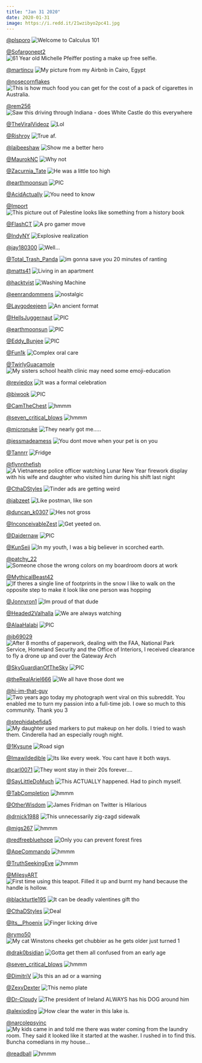 ```yaml
---
title: "Jan 31 2020"
date: 2020-01-31
image: https://i.redd.it/21wzibyo2pc41.jpg
---
```


<a href="https://www.reddit.com/r/funny/comments/ev8g8j/welcome_to_calculus_101/">@plsporo</a>
<img src="https://i.redd.it/ldm6525i0kd41.png" alt="Welcome to Calculus 101" title="Welcome to Calculus 101" />


<a href="https://www.reddit.com/r/pics/comments/ew0fy2/61_year_old_michelle_pfeiffer_posting_a_make_up/">@Sofargonept2</a>
<img src="https://i.redd.it/wzeu4gbmqud41.jpg" alt="61 Year old Michelle Pfeiffer posting a make up free selfie." title="61 Year old Michelle Pfeiffer posting a make up free selfie." />


<a href="https://www.reddit.com/r/pics/comments/etxjaq/my_picture_from_my_airbnb_in_cairo_egypt/">@martincu</a>
<img src="https://i.imgur.com/EOopRY8.jpg" alt="My picture from my Airbnb in Cairo, Egypt" title="My picture from my Airbnb in Cairo, Egypt" />


<a href="https://www.reddit.com/r/pics/comments/evsnir/this_is_how_much_food_you_can_get_for_the_cost_of/">@nosecornflakes</a>
<img src="https://i.redd.it/ghpshbtr1sd41.png" alt="This is how much food you can get for the cost of a pack of cigarettes in Australia." title="This is how much food you can get for the cost of a pack of cigarettes in Australia." />


<a href="https://www.reddit.com/r/Funnypics/comments/etdohc/saw_this_driving_through_indiana_does_white/">@rem256</a>
<img src="https://i.redd.it/razb8j0ajrc41.jpg" alt="Saw this driving through Indiana - does White Castle do this everywhere" title="Saw this driving through Indiana - does White Castle do this everywhere" />


<a href="https://www.reddit.com/r/Funnypics/comments/evmsmu/lol/">@TheViralVideoz</a>
<img src="https://i.redd.it/p9ofoinwxpd41.jpg" alt="Lol" title="Lol" />


<a href="https://www.reddit.com/r/Funnypics/comments/eubgoz/true_af/">@Rishroy</a>
<img src="https://i.redd.it/9czkrjlgd6d41.jpg" alt="True af." title="True af." />


<a href="https://www.reddit.com/r/memes/comments/etbsp6/show_me_a_better_hero/">@laibeeshaw</a>
<img src="https://i.redd.it/iedacvc2vqc41.jpg" alt="Show me a better hero" title="Show me a better hero" />


<a href="https://www.reddit.com/r/funnysigns/comments/eurb5d/why_not/">@MaurokNC</a>
<img src="https://i.redd.it/up9vrc0jycd41.jpg" alt="Why not" title="Why not" />


<a href="https://www.reddit.com/r/Funnypics/comments/eu1qlc/he_was_a_little_too_high/">@Zacurnia_Tate</a>
<img src="https://i.redd.it/5m5ngwlyp1d41.jpg" alt="He was a little too high" title="He was a little too high" />


<a href="https://www.reddit.com/r/nocontextpics/comments/ev3ea2/pic/">@earthmoonsun</a>
<img src="https://i.redd.it/5h4ll2fznhd41.jpg" alt="PIC" title="PIC" />


<a href="https://www.reddit.com/r/AdviceAnimals/comments/ev7zh7/you_need_to_know/">@AcidActually</a>
<img src="https://i.redd.it/9a3tmmreujd41.jpg" alt="You need to know" title="You need to know" />


<a href="https://www.reddit.com/r/pics/comments/ev9b34/this_picture_out_of_palestine_looks_like/">@Import</a>
<img src="https://i.redd.it/k62ixo2cbkd41.jpg" alt="This picture out of Palestine looks like something from a history book" title="This picture out of Palestine looks like something from a history book" />


<a href="https://www.reddit.com/r/memes/comments/evlvzd/a_pro_gamer_move/">@FlashCT</a>
<img src="https://i.redd.it/gsffffx4ipd41.jpg" alt="A pro gamer move" title="A pro gamer move" />


<a href="https://www.reddit.com/r/funnysigns/comments/ev4tmc/explosive_realization/">@IndyNY</a>
<img src="https://i.redd.it/7ri0oshzgid41.jpg" alt="Explosive realization" title="Explosive realization" />


<a href="https://www.reddit.com/r/funnysigns/comments/evn2tg/well/">@jay180300</a>
<img src="https://i.redd.it/vd2xybbf2qd41.jpg" alt="Well..." title="Well..." />


<a href="https://www.reddit.com/r/memes/comments/eue1fa/im_gonna_save_you_20_minutes_of_ranting/">@Total_Trash_Panda</a>
<img src="https://i.redd.it/6sq57m5d77d41.png" alt="im gonna save you 20 minutes of ranting" title="im gonna save you 20 minutes of ranting" />


<a href="https://www.reddit.com/r/funny/comments/euscvm/living_in_an_apartment/">@matts41</a>
<img src="https://i.redd.it/1dz5k8npadd41.jpg" alt="Living in an apartment" title="Living in an apartment" />


<a href="https://www.reddit.com/r/CrappyDesign/comments/eu91sy/washing_machine/">@hacktvist</a>
<img src="https://i.redd.it/e5l5gt10j5d41.jpg" alt="Washing Machine" title="Washing Machine" />


<a href="https://www.reddit.com/r/memes/comments/et81vz/nostalgic/">@eenrandommens</a>
<img src="https://i.redd.it/21wzibyo2pc41.jpg" alt="nostalgic" title="nostalgic" />


<a href="https://www.reddit.com/r/memes/comments/evacja/an_ancient_format/">@Laygodeejeen</a>
<img src="https://i.redd.it/m8t8y7nynkd41.jpg" alt="An ancient format" title="An ancient format" />


<a href="https://www.reddit.com/r/nocontextpics/comments/et31y2/pic/">@HellsJuggernaut</a>
<img src="https://i.redd.it/usbrcwhmpmc41.jpg" alt="PIC" title="PIC" />


<a href="https://www.reddit.com/r/nocontextpics/comments/etd6si/pic/">@earthmoonsun</a>
<img src="https://i.redd.it/yjoorjgadrc41.jpg" alt="PIC" title="PIC" />


<a href="https://www.reddit.com/r/nocontextpics/comments/evmhec/pic/">@Eddy_Bunjee</a>
<img src="https://i.redd.it/iypi2donspd41.jpg" alt="PIC" title="PIC" />


<a href="https://www.reddit.com/r/CrappyDesign/comments/ew1jmj/complex_oral_care/">@Fun1k</a>
<img src="https://i.imgur.com/PEINESh.jpg" alt="Complex oral care" title="Complex oral care" />


<a href="https://www.reddit.com/r/funny/comments/ew8ir3/my_sisters_school_health_clinic_may_need_some/">@TwirlyGuacamole</a>
<img src="https://i.redd.it/34rexql16yd41.jpg" alt="My sisters school health clinic may need some emoji-education" title="My sisters school health clinic may need some emoji-education" />


<a href="https://www.reddit.com/r/AdviceAnimals/comments/etp55f/it_was_a_formal_celebration/">@reviedox</a>
<img src="https://i.redd.it/dxooz5wtgwc41.jpg" alt="It was a formal celebration" title="It was a formal celebration" />


<a href="https://www.reddit.com/r/nocontextpics/comments/eugv04/pic/">@biwook</a>
<img src="https://i.redd.it/1en7n3r19b441.jpg" alt="PIC" title="PIC" />


<a href="https://www.reddit.com/r/hmmm/comments/ew1bsv/hmmm/">@CamTheChest</a>
<img src="https://i.redd.it/q5j72cvy4vd41.jpg" alt="hmmm" title="hmmm" />


<a href="https://www.reddit.com/r/hmmm/comments/eueuxo/hmmm/">@seven_critical_blows</a>
<img src="https://imgur.com/hLJ9svw.png" alt="hmmm" title="hmmm" />


<a href="https://www.reddit.com/r/funnysigns/comments/eu4rrk/they_nearly_got_me/">@micronuke</a>
<img src="https://i.redd.it/6o4dp0bsf3d41.jpg" alt="They nearly got me....." title="They nearly got me....." />


<a href="https://www.reddit.com/r/Eyebleach/comments/evofy4/you_dont_move_when_your_pet_is_on_you/">@jessmadeamess</a>
<img src="https://i.redd.it/aka46973mqd41.jpg" alt="You dont move when your pet is on you" title="You dont move when your pet is on you" />


<a href="https://www.reddit.com/r/CrappyDesign/comments/etry3k/fridge/">@Tannrr</a>
<img src="https://i.redd.it/sxgy90cvyxc41.jpg" alt="Fridge" title="Fridge" />


<a href="https://www.reddit.com/r/pics/comments/ett5jw/a_vietnamese_police_officer_watching_lunar_new/">@flynnthefish</a>
<img src="https://i.redd.it/ggr0dx7zfyc41.jpg" alt="A Vietnamese police officer watching Lunar New Year firework display with his wife and daughter who visited him during his shift last night" title="A Vietnamese police officer watching Lunar New Year firework display with his wife and daughter who visited him during his shift last night" />


<a href="https://www.reddit.com/r/funnysigns/comments/eugbvw/tinder_ads_are_getting_weird/">@CthaDStyles</a>
<img src="https://i.redd.it/x03i2wks08d41.jpg" alt="Tinder ads are getting weird" title="Tinder ads are getting weird" />


<a href="https://www.reddit.com/r/memes/comments/eua1o0/like_postman_like_son/">@iabzeet</a>
<img src="https://i.redd.it/6lvi9zorv5d41.png" alt="Like postman, like son" title="Like postman, like son" />


<a href="https://www.reddit.com/r/Funnypics/comments/et3jrg/hes_not_gross/">@duncan_k0307</a>
<img src="https://i.redd.it/cuipkspiwmc41.jpg" alt="Hes not gross" title="Hes not gross" />


<a href="https://www.reddit.com/r/Funnypics/comments/ew5b0w/get_yeeted_on/">@InconceivableZest</a>
<img src="https://i.redd.it/qjj35z872xd41.png" alt="Get yeeted on." title="Get yeeted on." />


<a href="https://www.reddit.com/r/nocontextpics/comments/evdv1g/pic/">@Daidernaw</a>
<img src="https://i.redd.it/wwwwnmgwtld41.jpg" alt="PIC" title="PIC" />


<a href="https://www.reddit.com/r/AdviceAnimals/comments/ettyy3/in_my_youth_i_was_a_big_believer_in_scorched_earth/">@KunSeii</a>
<img src="https://i.redd.it/ppp8nadoqyc41.jpg" alt="In my youth, I was a big believer in scorched earth." title="In my youth, I was a big believer in scorched earth." />


<a href="https://www.reddit.com/r/CrappyDesign/comments/etf1kb/someone_chose_the_wrong_colors_on_my_boardroom/">@patchy_22</a>
<img src="https://i.redd.it/wux9upn80sc41.jpg" alt="Someone chose the wrong colors on my boardroom doors at work" title="Someone chose the wrong colors on my boardroom doors at work" />


<a href="https://www.reddit.com/r/funny/comments/etac7l/if_theres_a_single_line_of_footprints_in_the_snow/">@MythicalBeast42</a>
<img src="https://i.redd.it/opu0pjai9qc41.jpg" alt="If theres a single line of footprints in the snow I like to walk on the opposite step to make it look like one person was hopping" title="If theres a single line of footprints in the snow I like to walk on the opposite step to make it look like one person was hopping" />


<a href="https://www.reddit.com/r/memes/comments/euhj3y/im_proud_of_that_dude/">@Jonnyron1</a>
<img src="https://i.redd.it/ekgpcsx5i8d41.jpg" alt="Im proud of that dude" title="Im proud of that dude" />


<a href="https://www.reddit.com/r/memes/comments/ew2vbd/we_are_always_watching/">@Headed2Valhalla</a>
<img src="https://i.redd.it/f0r2lcreyvd41.jpg" alt="We are always watching" title="We are always watching" />


<a href="https://www.reddit.com/r/nocontextpics/comments/etra9l/pic/">@AlaaHalabi</a>
<img src="https://i.redd.it/2nx8hcbaoxc41.jpg" alt="PIC" title="PIC" />


<a href="https://www.reddit.com/r/pics/comments/evn99t/after_8_months_of_paperwork_dealing_with_the_faa/">@jb69029</a>
<img src="https://imgur.com/Lfy2tEh.jpg" alt="After 8 months of paperwork, dealing with the FAA, National Park Service, Homeland Security and the Office of Interiors, I received clearance to fly a drone up and over the Gateway Arch" title="After 8 months of paperwork, dealing with the FAA, National Park Service, Homeland Security and the Office of Interiors, I received clearance to fly a drone up and over the Gateway Arch" />


<a href="https://www.reddit.com/r/nocontextpics/comments/eu5xv6/pic/">@SkyGuardianOfTheSky</a>
<img src="https://i.redd.it/0qd744ia64d41.jpg" alt="PIC" title="PIC" />


<a href="https://www.reddit.com/r/AdviceAnimals/comments/eunbpl/we_all_have_those_dont_we/">@theRealAriel666</a>
<img src="https://i.redd.it/n8ncisirfbd41.jpg" alt="We all have those dont we" title="We all have those dont we" />


<a href="https://www.reddit.com/r/pics/comments/evc7f2/two_years_ago_today_my_photograph_went_viral_on/">@hi-im-that-guy</a>
<img src="https://i.redd.it/x96hx3orald41.jpg" alt="Two years ago today my photograph went viral on this subreddit. You enabled me to turn my passion into a full-time job. I owe so much to this community. Thank you 3" title="Two years ago today my photograph went viral on this subreddit. You enabled me to turn my passion into a full-time job. I owe so much to this community. Thank you 3" />


<a href="https://www.reddit.com/r/funny/comments/euh08h/my_daughter_used_markers_to_put_makeup_on_her/">@stephidabefida5</a>
<img src="https://i.redd.it/rvirml8pa8d41.jpg" alt="My daughter used markers to put makeup on her dolls. I tried to wash them. Cinderella had an especially rough night." title="My daughter used markers to put makeup on her dolls. I tried to wash them. Cinderella had an especially rough night." />


<a href="https://www.reddit.com/r/funnysigns/comments/ets6nz/road_sign/">@1Kysune</a>
<img src="https://i.redd.it/7kb7s88i2yc41.jpg" alt="Road sign" title="Road sign" />


<a href="https://www.reddit.com/r/AdviceAnimals/comments/eua4u6/its_like_every_week_you_cant_have_it_both_ways/">@Imawildedible</a>
<img src="https://i.redd.it/ua0x4s7ww5d41.jpg" alt="Its like every week. You cant have it both ways." title="Its like every week. You cant have it both ways." />


<a href="https://www.reddit.com/r/AdviceAnimals/comments/evmnbt/they_wont_stay_in_their_20s_forever/">@carl0071</a>
<img src="https://i.redd.it/c3uir18hvpd41.jpg" alt="They wont stay in their 20s forever...." title="They wont stay in their 20s forever...." />


<a href="https://www.reddit.com/r/AdviceAnimals/comments/euwexr/this_actually_happened_had_to_pinch_myself/">@SayLittleDoMuch</a>
<img src="https://i.redd.it/4yuajeohmed41.jpg" alt="This ACTUALLY happened. Had to pinch myself." title="This ACTUALLY happened. Had to pinch myself." />


<a href="https://www.reddit.com/r/hmmm/comments/etgrr3/hmmm/">@TabCompletion</a>
<img src="https://i.redd.it/wgtzkn69msc41.jpg" alt="hmmm" title="hmmm" />


<a href="https://www.reddit.com/r/Funnypics/comments/eti315/james_fridman_on_twitter_is_hilarious/">@OtherWisdom</a>
<img src="https://i.redd.it/b7sm36de3tc41.png" alt="James Fridman on Twitter is Hilarious" title="James Fridman on Twitter is Hilarious" />


<a href="https://www.reddit.com/r/CrappyDesign/comments/eupn5g/this_unnecessarily_zigzagd_sidewalk/">@drnick1988</a>
<img src="https://i.imgur.com/Cyy5ziN.jpg" alt="This unnecessarily zig-zagd sidewalk" title="This unnecessarily zig-zagd sidewalk" />


<a href="https://www.reddit.com/r/hmmm/comments/evfncg/hmmm/">@migs267</a>
<img src="https://i.redd.it/9uhsrjshgmd41.jpg" alt="hmmm" title="hmmm" />


<a href="https://www.reddit.com/r/AdviceAnimals/comments/evg7kv/only_you_can_prevent_forest_fires/">@redfreebluehope</a>
<img src="https://i.redd.it/kljs9ac5omd41.jpg" alt="Only you can prevent forest fires" title="Only you can prevent forest fires" />


<a href="https://www.reddit.com/r/hmmm/comments/eu5w8o/hmmm/">@ApeCommando</a>
<img src="https://i.redd.it/ot7uiz8e54d41.jpg" alt="hmmm" title="hmmm" />


<a href="https://www.reddit.com/r/hmmm/comments/et6mey/hmmm/">@TruthSeekingEye</a>
<img src="https://i.redd.it/qetqgpzd9oc41.jpg" alt="hmmm" title="hmmm" />


<a href="https://www.reddit.com/r/CrappyDesign/comments/etonux/first_time_using_this_teapot_filled_it_up_and/">@MilesyART</a>
<img src="https://i.redd.it/ds1isw346wc41.jpg" alt="First time using this teapot. Filled it up and burnt my hand because the handle is hollow." title="First time using this teapot. Filled it up and burnt my hand because the handle is hollow." />


<a href="https://www.reddit.com/r/Funnypics/comments/ev472i/it_can_be_deadly_valentines_gift_tho/">@blackturtle195</a>
<img src="https://i.redd.it/jegtxlsj4id41.png" alt="It can be deadly valentines gift tho" title="It can be deadly valentines gift tho" />


<a href="https://www.reddit.com/r/funnysigns/comments/ew2371/deal/">@CthaDStyles</a>
<img src="https://i.redd.it/x3ceulbuivd41.jpg" alt="Deal" title="Deal" />


<a href="https://www.reddit.com/r/funnysigns/comments/et980e/finger_licking_drive/">@Its__Phoenix</a>
<img src="https://i.redd.it/x5f20ho8qpc41.png" alt="Finger licking drive" title="Finger licking drive" />


<a href="https://www.reddit.com/r/Eyebleach/comments/et8zj9/my_cat_winstons_cheeks_get_chubbier_as_he_gets/">@rymo50</a>
<img src="https://i.imgur.com/tRq8K7V.jpg" alt="My cat Winstons cheeks get chubbier as he gets older just turned 1" title="My cat Winstons cheeks get chubbier as he gets older just turned 1" />


<a href="https://www.reddit.com/r/funny/comments/evtw41/gotta_get_them_all_confused_from_an_early_age/">@drak0bsidian</a>
<img src="https://i.redd.it/cfz2ws6sfsd41.jpg" alt="Gotta get them all confused from an early age" title="Gotta get them all confused from an early age" />


<a href="https://www.reddit.com/r/hmmm/comments/etpeeq/hmmm/">@seven_critical_blows</a>
<img src="https://imgur.com/oQqjmkA.png" alt="hmmm" title="hmmm" />


<a href="https://www.reddit.com/r/CrappyDesign/comments/euz9sy/is_this_an_ad_or_a_warning/">@DimitriV</a>
<img src="https://i.imgur.com/noVOf4B.png" alt="Is this an ad or a warning" title="Is this an ad or a warning" />


<a href="https://www.reddit.com/r/CrappyDesign/comments/evbqou/this_nemo_plate/">@ZexyDexter</a>
<img src="https://i.redd.it/3lc2gkdg5ld41.jpg" alt="This nemo plate" title="This nemo plate" />


<a href="https://www.reddit.com/r/Eyebleach/comments/etmaob/the_president_of_ireland_always_has_his_dog/">@Dr-Cloudy</a>
<img src="https://i.redd.it/swupkt8auuc41.png" alt="The president of Ireland ALWAYS has his DOG around him" title="The president of Ireland ALWAYS has his DOG around him" />


<a href="https://www.reddit.com/r/pics/comments/etokit/how_clear_the_water_in_this_lake_is/">@alexioding</a>
<img src="https://i.redd.it/wcptgfy34wc41.jpg" alt="How clear the water in this lake is." title="How clear the water in this lake is." />


<a href="https://www.reddit.com/r/funny/comments/euntmz/my_kids_came_in_and_told_me_there_was_water/">@narcolepsyinc</a>
<img src="https://i.redd.it/c65dg628obd41.jpg" alt="My kids came in and told me there was water coming from the laundry room. They said it looked like it started at the washer. I rushed in to find this. Buncha comedians in my house..." title="My kids came in and told me there was water coming from the laundry room. They said it looked like it started at the washer. I rushed in to find this. Buncha comedians in my house..." />


<a href="https://www.reddit.com/r/hmmm/comments/ev4dgc/hmmm/">@readball</a>
<img src="https://i.redd.it/s4iierak8id41.jpg" alt="hmmm" title="hmmm" />


